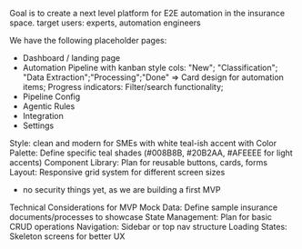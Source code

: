Goal is to create a next level platform for E2E automation in the insurance space.
target users: experts, automation engineers

We have the following placeholder pages:
- Dashboard / landing page 
- Automation Pipeline with kanban style cols: "New"; "Classification"; "Data Extraction";"Processing";"Done"
=> Card design for automation items; Progress indicators: Filter/search functionality;
- Pipeline Config
- Agentic Rules
- Integration
- Settings

Style:
clean and modern for SMEs with white teal-ish accent with Color Palette: Define specific teal shades (#008B8B, #20B2AA, #AFEEEE for light accents)
Component Library: Plan for reusable buttons, cards, forms
Layout: Responsive grid system for different screen sizes


- no security things yet, as we are building a first MVP

Technical Considerations for MVP
Mock Data: Define sample insurance documents/processes to showcase
State Management: Plan for basic CRUD operations
Navigation: Sidebar or top nav structure
Loading States: Skeleton screens for better UX